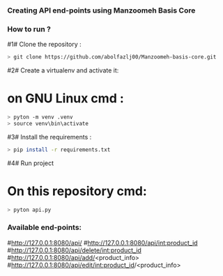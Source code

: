 ### Creating API end-points using Manzoomeh Basis Core
### How to run ?
#1# Clone the repository :
```bash
> git clone https://github.com/abolfazlj00/Manzoomeh-basis-core.git
```
#2# Create a virtualenv and activate it:
# on GNU Linux cmd : 
```bash
> pyton -m venv .venv
> source venv\bin\activate
```
#3# Install the requirements :
```bash
> pip install -r requirements.txt
```
#4# Run project
# On this repository cmd: 
```bash
> pyton api.py
```
### Available end-points:
#http://127.0.0.1:8080/api/
#http://127.0.0.1:8080/api/<int:product_id>
#http://127.0.0.1:8080/api/delete/<int:product_id>
#http://127.0.0.1:8080/api/add/<product_info>
#http://127.0.0.1:8080/api/edit/<int:product_id>/<product_info>

